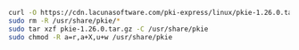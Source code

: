 ﻿```sh
curl -O https://cdn.lacunasoftware.com/pki-express/linux/pkie-1.26.0.tar.gz
sudo rm -R /usr/share/pkie/*
sudo tar xzf pkie-1.26.0.tar.gz -C /usr/share/pkie
sudo chmod -R a=r,a+X,u+w /usr/share/pkie
```
